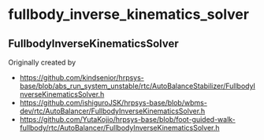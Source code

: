 # fullbody_inverse_kinematics_solver

## FullbodyInverseKinematicsSolver

Originally created by
- https://github.com/kindsenior/hrpsys-base/blob/abs_run_system_unstable/rtc/AutoBalanceStabilizer/FullbodyInverseKinematicsSolver.h
- https://github.com/ishiguroJSK/hrpsys-base/blob/wbms-dev/rtc/AutoBalancer/FullbodyInverseKinematicsSolver.h
- https://github.com/YutaKojio/hrpsys-base/blob/foot-guided-walk-fullbody/rtc/AutoBalancer/FullbodyInverseKinematicsSolver.h
